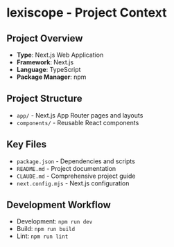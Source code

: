 # lexiscope - Project Context

## Project Overview
- **Type**: Next.js Web Application
- **Framework**: Next.js
- **Language**: TypeScript
- **Package Manager**: npm

## Project Structure
- `app/` - Next.js App Router pages and layouts
- `components/` - Reusable React components

## Key Files
- `package.json` - Dependencies and scripts
- `README.md` - Project documentation
- `CLAUDE.md` - Comprehensive project guide
- `next.config.mjs` - Next.js configuration

## Development Workflow
- Development: `npm run dev`
- Build: `npm run build`
- Lint: `npm run lint`
